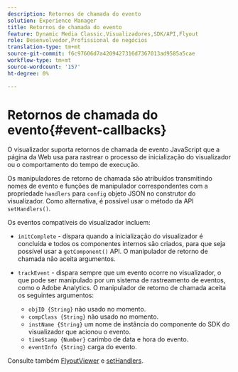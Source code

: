 ```yaml
---
description: Retornos de chamada do evento
solution: Experience Manager
title: Retornos de chamada do evento
feature: Dynamic Media Classic,Visualizadores,SDK/API,Flyout
role: Desenvolvedor,Profissional de negócios
translation-type: tm+mt
source-git-commit: f6c97606d7a4209427316d7367013ad9585a5cae
workflow-type: tm+mt
source-wordcount: '157'
ht-degree: 0%

---
```



# Retornos de chamada do evento{#event-callbacks}

O visualizador suporta retornos de chamada de evento JavaScript que a página da Web usa para rastrear o processo de inicialização do visualizador ou o comportamento do tempo de execução.

Os manipuladores de retorno de chamada são atribuídos transmitindo nomes de evento e funções de manipulador correspondentes com a propriedade `handlers` para `config` objeto JSON no construtor do visualizador. Como alternativa, é possível usar o método da API `setHandlers()`.

Os eventos compatíveis do visualizador incluem:

* `initComplete` - dispara quando a inicialização do visualizador é concluída e todos os componentes internos são criados, para que seja possível usar a  `getComponent()` API. O manipulador de retorno de chamada não aceita argumentos.

* `trackEvent` - dispara sempre que um evento ocorre no visualizador, o que pode ser manipulado por um sistema de rastreamento de eventos, como o Adobe Analytics. O manipulador de retorno de chamada aceita os seguintes argumentos:

   * `objID {String}` não usado no momento.
   * `compClass {String}` não usado no momento.
   * `instName {String}` um nome de instância do componente do SDK do visualizador que acionou o evento.
   * `timeStamp {Number}` carimbo de data e hora do evento.
   * `eventInfo {String}` carga do evento.

Consulte também [FlyoutViewer](../../c-html5-s7-aem-asset-viewers/c-html5-flyout-viewer-20-about/c-html5-flyout-viewer-20-javascriptapiref/r-html5-flyout-viewer-20-javascriptapiref-.flyoutviewer.md#reference-b99bb25606444f46b27529ff3e960b1e) e [setHandlers](../../c-html5-s7-aem-asset-viewers/c-html5-flyout-viewer-20-about/c-html5-flyout-viewer-20-javascriptapiref/r-html5-flyout-viewer-20-javascriptapiref-sethandlers.md#reference-74e9acb1cd0047d5bd60eea5fa5c8692).

